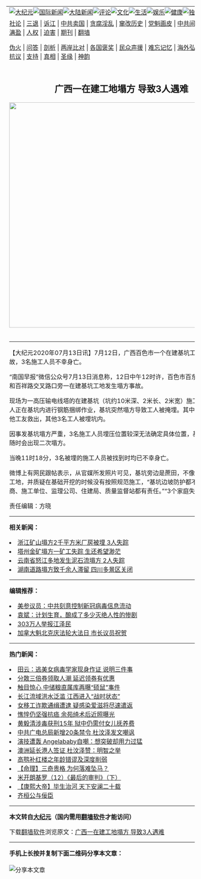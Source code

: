<a name="1" id="1" target="_blank"></a><span id="1"></span>
<table align=center border="0"><tr><td colspan="2" VALIGN=TOP><a href="https://github.com/jfxdpe323/djy/blob/master/gb/nsc413.md#1"><img src="https://raw.githubusercontent.com/jfxdpe323/www/master/t/djy/1.jpg" title="大纪元"></a><a href="https://github.com/jfxdpe323/djy/blob/master/gb/n24hr.md#1"><img src="https://raw.githubusercontent.com/jfxdpe323/www/master/t/djy/3.jpg" title="国际新闻"></a><a href="https://github.com/jfxdpe323/djy/blob/master/gb/nsc413.md#1"><img src="https://raw.githubusercontent.com/jfxdpe323/www/master/t/djy/4.jpg" title="大陆新闻"></a><a href="https://github.com/jfxdpe323/djy/blob/master/gb/news392.md#1"><img src="https://raw.githubusercontent.com/jfxdpe323/www/master/t/djy/5.jpg" title="评论"></a><a href="https://github.com/jfxdpe323/djy/blob/master/gb/news2007.md#1"><img src="https://raw.githubusercontent.com/jfxdpe323/www/master/t/djy/6.jpg" title="文化"></a><a href="https://github.com/jfxdpe323/djy/blob/master/gb/news2008.md#1"><img src="https://raw.githubusercontent.com/jfxdpe323/www/master/t/djy/7.jpg" title="生活"></a><a href="https://github.com/jfxdpe323/djy/blob/master/gb/ncyule.md#1"><img src="https://raw.githubusercontent.com/jfxdpe323/www/master/t/djy/8.jpg" title="娱乐"></a><a href="https://github.com/jfxdpe323/djy/blob/master/gb/nsc1002.md#1"><img src="https://raw.githubusercontent.com/jfxdpe323/www/master/t/djy/9.jpg" title="健康"><a href="https://github.com/jfxdpe323/djy/blob/master/gb/nf6092.md#1"><img src="https://raw.githubusercontent.com/jfxdpe323/www/master/t/djy/10a.jpg" title="独家"></a><a href="https://github.com/jfxdpe323/djy/blob/master/gb/nf4514.md#1"><img src="https://raw.githubusercontent.com/jfxdpe323/www/master/t/djy/12a.jpg" title="头条"></a></td></tr>
<tr><td colspan="2" VALIGN=TOP><a target="_blank" href="https://github.com/jfxdpe323/djy/blob/master/gb/9p.md#1">社论</a> | <a target="_blank" href="https://github.com/jfxdpe323/djy/blob/master/gb/nf5657.md#1">三退</a> | <a target="_blank" href="https://github.com/jfxdpe323/djy/blob/master/gb/nf6124.md#1">诉江</a> | <a target="_blank" href="https://github.com/jfxdpe323/djy/blob/master/gb/nf1176117.md#1">中共卖国</a> | <a target="_blank" href="https://github.com/jfxdpe323/djy/blob/master/gb/nf5773.md#1">贪腐淫乱</a> | <a target="_blank" href="https://github.com/jfxdpe323/djy/blob/master/gb/nf1176115.md#1">窜改历史</a> | <a target="_blank" href="https://github.com/jfxdpe323/djy/blob/master/gb/nf1176107.md#1">党魁画皮</a> | <a target="_blank" href="https://github.com/jfxdpe323/djy/blob/master/gb/nf1320400.md#1">中共间谍</a> | <a target="_blank" href="https://github.com/jfxdpe323/djy/blob/master/gb/nf1176114.md#1">破坏传统</a> | <a target="_blank" href="https://github.com/jfxdpe323/ntdtv/blob/master/gb/prog447_1.md#1">恶贯满盈</a> | <a target="_blank" href="https://github.com/jfxdpe323/djy/blob/master/gb/ncid278.md#1">人权</a> | <a target="_blank" href="https://github.com/jfxdpe323/djy/blob/master/gb/nf1176111.md#1">迫害</a> | <a target="_blank" href="https://gitlab.com/szzdlab/mh-qikan/blob/master/README.md#1">期刊</a> | <a target="_blank" href="https://github.com/jfxdpe323/www/blob/master/README.md?zsrh#8">翻墙</a></p><p><a target="_blank" href="https://github.com/jfxdpe323/djy/blob/master/gb/nf5562.md#1">伪火</a> | <a target="_blank" href="https://github.com/jfxdpe323/djy/blob/master/gb/nf4378.md#1">问答</a> | <a target="_blank" href="https://github.com/jfxdpe323/djy/blob/master/gb/nf5792.md#1">剖析</a> | <a target="_blank" href="https://github.com/jfxdpe323/djy/blob/master/gb/nf5735.md#1">两岸比对</a> | <a target="_blank" href="https://github.com/jfxdpe323/djy/blob/master/gb/nf6119.md#1">各国褒奖</a> | <a target="_blank" href="https://github.com/jfxdpe323/djy/blob/master/gb/nf6120.md#1">民众声援</a> | <a target="_blank" href="https://github.com/jfxdpe323/djy/blob/master/gb/nf1188594.md#1">难忘记忆</a> | <a target="_blank" href="https://github.com/jfxdpe323/djy/blob/master/gb/nf3180.md#1">海外弘传</a> | <a target="_blank" href="https://github.com/jfxdpe323/djy/blob/master/gb/nf5410.md#1">万人上访</a> | <a target="_blank" href="https://github.com/jfxdpe323/ntdtv/blob/master/gb/prog1530_1.md#1">和平抗议</a> | <a target="_blank" href="https://github.com/jfxdpe323/djy/blob/master/gb/nf4386.md#1">支持</a> | <a target="_blank" href="https://github.com/jfxdpe323/djy/blob/master/gb/nf4389.md#1">真相</a> | <a target="_blank" href="https://github.com/jfxdpe323/djy/blob/master/gb/nf5790.md#1">圣缘</a> | <a target="_blank" href="https://github.com/jfxdpe323/djy/blob/master/gb/nf4786.md#1">神韵</a></td></tr>
<tr><td VALIGN=TOP width="626"><h2 align=center>广西一在建工地塌方 导致3人遇难</h2>
<img width="600" src="https://i.epochtimes.com/assets/uploads/2020/07/Picture3@1200x1200-320x200.png" />
<h6></h6>
<hr>
	<p>【大纪元2020年07月13日讯】7月12日，广西百色市一个在建基坑工地发生<ahref="https://github.com/jfxdpe323/djy/blob/master/gb/tag/%E5%A1%8C%E6%96%B9%E4%BA%8B%E6%95%85.md#1">塌方事故</a>，3名施工人员不幸身亡。</p>
<p>“南国早报”微信公众号7月13日消息称，12日中午12时许，百色市百东新区百色大道和百祥路交叉路口旁一在建基坑工地发生<ahref="https://github.com/jfxdpe323/djy/blob/master/gb/tag/%E5%A1%8C%E6%96%B9%E4%BA%8B%E6%95%85.md#1">塌方事故</a>。</p>
<p>现场为一高压输电线塔的在建基坑（坑约10米深、2米长、2米宽）施工现场，4名工人正在基坑内进行钢筋捆绑作业，基坑突然塌方导致工人被掩埋。其中1名工人被其他工友救出，其他3名工人被埋坑内。</p>
<p>因事发基坑塌方严重，3名施工人员埋压位置较深无法确定具体位置，基坑周围泥土随时会出现二次塌方。</p>
<p>当晚11时18分，3名被埋的施工人员被找到时均已不幸身亡。</p>
<p>微博上有网民跟帖表示，从官媒所发照片可见，基坑旁边是蔗田，不像是正式的施工工地，并质疑在基础开挖的时候没有按照规范施工，“基坑边坡防护都不做吗？”“开发商、施工单位、监理公司、住建局、质量监督站都有责任。”“3个家庭失去了顶梁柱！”</p>
<p>责任编辑：方晓</p>
	
<hr>


<strong>相关新闻：</strong>
<li><a href="https://github.com/jfxdpe323/djy/blob/master/gb/19/12/17/n11727202.md#1">浙江矿山塌方2千平方米厂房被埋 3人失踪</a></li>
<li><a href="https://github.com/jfxdpe323/djy/blob/master/gb/20/1/24/n11817520.md#1">塔州金矿塌方一矿工失踪 生还希望渺茫</a></li>
<li><a href="https://github.com/jfxdpe323/djy/blob/master/gb/20/5/27/n12139547.md#1">云南省怒江多地发生泥石流塌方 2人失踪</a></li>
<li><a href="https://github.com/jfxdpe323/djy/blob/master/gb/20/6/26/n12214000.md#1">湖南道路塌方致千余人滞留 四川多景区关闭</a></li>
<hr>


<strong>编辑推荐：</strong>
<li><a href="https://github.com/onzhi266/djy/blob/master/gb/20/2/22/n11887949.md#1">美参议员：中共刻意控制新冠病毒信息流动</a></li>
<li><a href="https://github.com/tsiac2612/djy/blob/master/gb/18/8/28/n10672001.md#1" target="_blank">袁斌：计划生育，酿成了多少灭绝人性的惨剧</a></li><li><a href="https://github.com/jfxdpe323/djy/blob/master/gb/18/12/9/n10900044.md?dfh#1" target="_blank">303万人举报江泽民</a></li><li><a href="https://github.com/tsiac2612/djy/blob/master/gb/19/5/27/n11281560.md#1" target="_blank">加拿大魁北克庆法轮大法日 市长议员祝贺</a></li>
<hr>

<strong>热门新闻：</strong>
<li><a href="https://github.com/jfxdpe323/djy/blob/master/gb/20/7/11/n12248271.md#1">田云：逃美女病毒学家现身作证 说明三件事</a></li>
<li><a href="https://github.com/jfxdpe323/djy/blob/master/gb/20/7/12/n12250255.md#1">分散三倍券领取人潮 延迟领券有优惠</a></li>
<li><a href="https://github.com/jfxdpe323/djy/blob/master/gb/20/7/12/n12250828.md#1">触目惊心 中储粮直属库再曝“硕鼠”事件</a></li>
<li><a href="https://github.com/jfxdpe323/djy/blob/master/gb/20/7/12/n12249970.md#1">长江流域洪水泛滥 江西进入“战时状态”</a></li>
<li><a href="https://github.com/jfxdpe323/djy/blob/master/gb/20/7/12/n12250402.md#1">女移工诈欺通缉遭逮 疑感染爱滋将尽速遣返</a></li>
<li><a href="https://github.com/jfxdpe323/djy/blob/master/gb/20/7/10/n12245982.md#1">憔悴仍坚强抗癌 余苑绮术后近照曝光</a></li>
<li><a href="https://github.com/jfxdpe323/djy/blob/master/gb/20/7/10/n12247598.md#1">黄毅清涉毒获刑15年 狱中仍需付女儿抚养费</a></li>
<li><a href="https://github.com/jfxdpe323/djy/blob/master/gb/20/7/12/n12250927.md#1">中共广电总局新增20条禁令 杜汶泽发文嘲讽</a></li>
<li><a href="https://github.com/jfxdpe323/djy/blob/master/gb/20/7/10/n12247242.md#1">演技遭轰 Angelababy自嘲：想突破却用力过猛</a></li>
<li><a href="https://github.com/jfxdpe323/djy/blob/master/gb/20/7/10/n12247809.md#1">澳洲延长港人签证 杜汶泽赞：明智之举</a></li>
<li><a href="https://github.com/jfxdpe323/djy/blob/master/gb/20/5/20/n12122697.md#1">高鹗补红楼之年龄错谬及深度削弱</a></li>
<li><a href="https://github.com/jfxdpe323/djy/blob/master/gb/20/6/5/n12163903.md#1">【命理】三奇贵格 为何落难坠马？</a></li>
<li><a href="https://github.com/jfxdpe323/djy/blob/master/gb/14/4/16/n4133274.md#1">米开朗基罗（12）《最后的审判》（下）</a></li>
<li><a href="https://github.com/jfxdpe323/djy/blob/master/gb/20/5/28/n12144105.md#1">【康熙大帝】毕生治河 天下安澜二十载</a></li>
<li><a href="https://github.com/jfxdpe323/djy/blob/master/gb/8/12/17/n2365636.md#1">齐桓公与佞臣</a></li>
<hr>

<strong>本文转自<a href="https://www.epochtimes.com">大纪元</a>（国内需用<a href="https://github.com/jfxdpe323/www/blob/master/README.md#8">翻墙软件</a>才能访问）</strong><p>下载<a href="https://github.com/jfxdpe323/www/blob/master/README.md#8">翻墙软件</a>浏览原文：<a href="https://www.epochtimes.com/gb/20/7/13/n12252228.htm">广西一在建工地塌方 导致3人遇难</a></p><hr>

<strong>手机上长按并复制下面二维码分享本文章：</strong><br><br><img src="http://d1p1.ip.zn2.us/v.php?action=qrcode&url=https://github.com/jfxdpe323/djy/blob/master/gb/20/7/13/n12252228.md%231" title="分享本文章"></td><td VALIGN=TOP><a href="https://github.com/jfxdpe323/djy/blob/master/gb/16/1/21/n4622075.md?dfh#1" target="_blank"><img src="https://raw.githubusercontent.com/jfxdpe323/djy/master/gb/300/wei-f1.jpg" title="中共的伪火骗局"  alt="中共的伪火骗局"></a><br><a href="https://github.com/jfxdpe323/www/blob/master/README.md?dfh#9" target="_blank"><img src="https://raw.githubusercontent.com/jfxdpe323/djy/master/gb/300/yong-h.jpg" title="永恒的见证"  alt="永恒的见证"></a><br><a href="https://github.com/jfxdpe323/djy/blob/master/gb/13/9/29/n3974789.md?dfh#1" target="_blank"><img src="https://raw.githubusercontent.com/jfxdpe323/djy/master/gb/300/shang-lnz.jpg" title="善良女子被中共投男牢"  alt="善良女子被中共投男牢"></a><br><a href="https://github.com/jfxdpe323/djy/blob/master/gb/16/3/16/n4663449.md?dfh#1" target="_blank"><img src="https://raw.githubusercontent.com/jfxdpe323/djy/master/gb/300/huo-z3.jpg" title="警卫目击活摘器官"  alt="警卫目击活摘器官"></a><br><a href="https://github.com/jfxdpe323/djy/blob/master/gb/16/8/7/n8177641.md?dfh#1" target="_blank"><img src="https://raw.githubusercontent.com/jfxdpe323/djy/master/gb/300/huo-z4.jpg" title="证人描述活摘恐怖"  alt="证人描述活摘恐怖"></a><br><a href="https://github.com/jfxdpe323/djy/blob/master/gb/10/4/19/n2881569.md?dfh#1" target="_blank"><img src="https://raw.githubusercontent.com/jfxdpe323/djy/master/gb/300/huo-z1.jpg" title="揭开活摘器官黑幕"  alt="揭开活摘器官黑幕"></a><br><a href="https://github.com/jfxdpe323/djy/blob/master/gb/10/11/7/n3077476.md?dfh#1" target="_blank"><img src="https://raw.githubusercontent.com/jfxdpe323/djy/master/gb/300/ma-ks.jpg" title="马克思的成魔之路"  alt="马克思的成魔之路"></a><br><a href="https://github.com/jfxdpe323/djy/blob/master/gb/14/6/9/n4173977.md?dfh#1" target="_blank"><img src="https://raw.githubusercontent.com/jfxdpe323/djy/master/gb/300/chang-zs.jpg" title="藏字石 蕴天机"  alt="藏字石 蕴天机"></a><br><a href="https://github.com/jfxdpe323/djy/blob/master/gb/18/5/10/n10381511.md?dfh#1" target="_blank"><img src="https://raw.githubusercontent.com/jfxdpe323/djy/master/gb/300/st1.jpg" title="关注3亿人三退"  alt="关注3亿人三退"></a><br><a href="https://github.com/jfxdpe323/djy/blob/master/gb/18/3/21/n10237682.md?dfh#1" target="_blank"><img src="https://raw.githubusercontent.com/jfxdpe323/djy/master/gb/300/jie-t.jpg" title="解体中共复兴中华"  alt="解体中共复兴中华"></a><br><a href="https://github.com/jfxdpe323/djy/blob/master/gb/9/2/9/n2422991.md?dfh#1" target="_blank"><img src="https://raw.githubusercontent.com/jfxdpe323/djy/master/gb/300/gao-zs.jpg" title="中共迫害良心律师"  alt="中共迫害良心律师"></a><br><a href="https://github.com/jfxdpe323/djy/blob/master/gb/18/12/9/n10900044.md?dfh#1" target="_blank"><img src="https://raw.githubusercontent.com/jfxdpe323/djy/master/gb/300/sj1.jpg" title="303万人举报江泽民"  alt="303万人举报江泽民"></a><br><a href="https://github.com/jfxdpe323/djy/blob/master/gb/18/8/28/n10672014.md?dfh#1" target="_blank"><img src="https://raw.githubusercontent.com/jfxdpe323/djy/master/gb/300/sj2.jpg" title="这些官员为何起诉江泽民"  alt="这些官员为何起诉江泽民"></a><br><a href="https://github.com/jfxdpe323/djy/blob/master/gb/8/12/18/n2367165.md?dfh#1" target="_blank"><img src="https://raw.githubusercontent.com/jfxdpe323/djy/master/gb/300/liangan.jpg" title="海峡两岸的强烈对比"  alt="海峡两岸的强烈对比"></a><br><a href="https://github.com/jfxdpe323/djy/blob/master/gb/15/12/10/n4593139.md?dfh#1" target="_blank"><img src="https://raw.githubusercontent.com/jfxdpe323/djy/master/gb/300/jia-ndzl.jpg" title="加拿大总理的贺信"  alt="加拿大总理的贺信"></a><br><a href="https://github.com/jfxdpe323/djy/blob/master/gb/11/6/17/n3289382.md?dfh#1" target="_blank"><img src="https://raw.githubusercontent.com/jfxdpe323/djy/master/gb/300/xiao-wd.jpg" title="探寻真相兼听则明"  alt="探寻真相兼听则明"></a><br><a href="https://github.com/jfxdpe323/djy/blob/master/gb/18/10/27/n10812623.md?dfh#1" target="_blank"><img src="https://raw.githubusercontent.com/jfxdpe323/djy/master/gb/300/yindu.jpg" title="印度媒体报道东方"  alt="印度媒体报道东方"></a><br><a href="https://github.com/jfxdpe323/djy/blob/master/gb/18/6/9/n10469652.md?dfh#1" target="_blank"><img src="https://raw.githubusercontent.com/jfxdpe323/djy/master/gb/300/xie-j.jpg" title="不一样的海外校园"  alt="不一样的海外校园"></a><br><a href="https://github.com/jfxdpe323/djy/blob/master/gb/7/4/5/n1669415.md?dfh#1" target="_blank"><img src="https://raw.githubusercontent.com/jfxdpe323/djy/master/gb/300/li-up.jpg" title="从大师到徒弟的传奇"  alt="从大师到徒弟的传奇"></a><br><a href="https://github.com/jfxdpe323/djy/blob/master/gb/17/5/26/n9191512.md?dfh#1" target="_blank"><img src="https://raw.githubusercontent.com/jfxdpe323/djy/master/gb/300/zfl2.jpg" title="亿万人与东方一本奇书"  alt="亿万人与东方一本奇书"></a><br><a href="https://github.com/jfxdpe323/djy/blob/master/gb/13/11/27/n4020290.md?dfh#1" target="_blank"><img src="https://raw.githubusercontent.com/jfxdpe323/djy/master/gb/300/zhen-h.jpg" title="大陆见不到的震撼场面"  alt="大陆见不到的震撼场面"></a><br><a href="https://github.com/jfxdpe323/djy/blob/master/gb/15/7/17/n4482910.md?dfh#1" target="_blank"><img src="https://raw.githubusercontent.com/jfxdpe323/djy/master/gb/300/dalu-sk.jpg" title="人心向善 大陆当初盛况"  alt="人心向善 大陆当初盛况"></a><br><a href="https://github.com/jfxdpe323/djy/blob/master/gb/19/1/5/n10955468.md?dfh#1" target="_blank"><img src="https://raw.githubusercontent.com/jfxdpe323/djy/master/gb/300/zfl1.jpg" title="追寻真理 这书讲什么"  alt="追寻真理 这书讲什么"></a><br><a href="https://github.com/jfxdpe323/www/blob/master/README.md?dfh#1" target="_blank"><img src="https://raw.githubusercontent.com/jfxdpe323/djy/master/gb/300/fq1.jpg" title="下载免费翻墙软件"  alt="下载免费翻墙软件"></a><br></td></tr></table>
